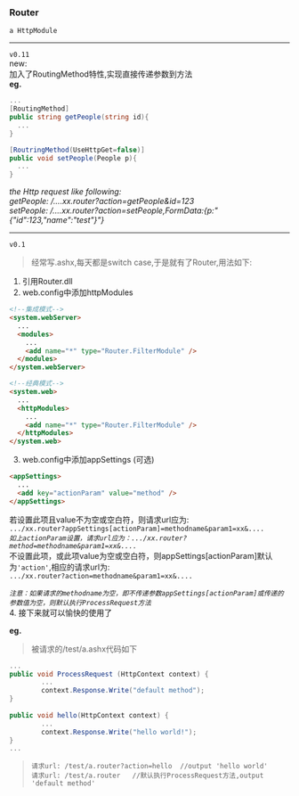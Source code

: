 ### Router 
`a HttpModule` 

---
`v0.11`  
new:  
加入了RoutingMethod特性,实现直接传递参数到方法  
**eg.**
```C#
...
[RoutingMethod]
public string getPeople(string id){
  ...
}

[RoutringMethod(UseHttpGet=false)]
public void setPeople(People p){
  ...
}
```
*the Http request like following:  
getPeople: /....xx.router?action=getPeople&id=123  
setPeople: /....xx.router?action=setPeople,FormData:{p:"{"id":123,"name":"test"}"}*

---
`v0.1`
>经常写.ashx,每天都是switch case,于是就有了Router,用法如下:  
1. 引用Router.dll  
2. web.config中添加httpModules  
```html
<!--集成模式-->
<system.webServer>
  ...
  <modules>
    ...
    <add name="*" type="Router.FilterModule" />
  </modules>
</system.webServer>

<!--经典模式-->
<system.web>
  ...
  <httpModules>
    ...
    <add name="*" type="Router.FilterModule" />
  </httpModules>
</system.web>
```
3. web.config中添加appSettings (可选)
```html
<appSettings>
  ...
  <add key="actionParam" value="method" />
</appSettings>
```
若设置此项且value不为空或空白符，则请求url应为:  
`.../xx.router?appSettings[actionParam]=methodname&param1=xx&....`  
*`如上actionParam设置，请求url应为：.../xx.router?method=methodname&param1=xx&....`*  
不设置此项，或此项value为空或空白符，则appSettings[actionParam]默认为`'action'`,相应的请求url为:  
`.../xx.router?action=methodname&param1=xx&....`  

*`注意：如果请求的methodname为空，即不传递参数appSettings[actionParam]或传递的参数值为空，则默认执行ProcessRequest方法`*    
4. 接下来就可以愉快的使用了

**eg.**  
> 被请求的/test/a.ashx代码如下
```C#
...
public void ProcessRequest (HttpContext context) {
        ...
        context.Response.Write("default method");
}
    
public void hello(HttpContext context) {
        ...
        context.Response.Write("hello world!");
}
...
```
> `请求url: /test/a.router?action=hello  //output 'hello world'`  
`请求url: /test/a.router   //默认执行ProcessRequest方法,output 'default method'`
